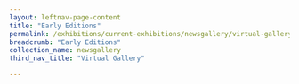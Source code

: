 ```yaml
---
layout: leftnav-page-content
title: "Early Editions"
permalink: /exhibitions/current-exhibitions/newsgallery/virtual-gallery/early-editions/
breadcrumb: "Early Editions"
collection_name: newsgallery
third_nav_title: "Virtual Gallery"

---
```


